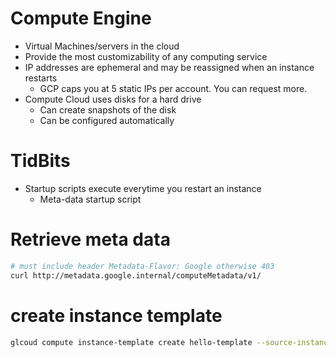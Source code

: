 # Compute Engine
- Virtual Machines/servers in the cloud
- Provide the most customizability of any computing service
- IP addresses are ephemeral and may be reassigned when an instance restarts
    - GCP caps you at 5 static IPs per account. You can request more.
- Compute Cloud uses disks for a hard drive
    - Can create snapshots of the disk
    - Can be configured automatically


# TidBits
- Startup scripts execute everytime you restart an instance
    - Meta-data startup script

# Retrieve meta data
```bash 
# must include header Metadata-Flavor: Google otherwise 403
curl http://metadata.google.internal/computeMetadata/v1/
```

# create instance template
```bash
glcoud compute instance-template create hello-template --source-instance=hello-server --source-instance-zone=us-central1-a
```
